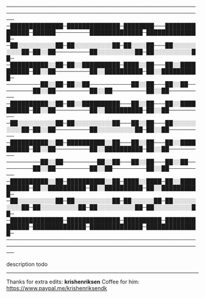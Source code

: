 
──────────────────────────────────────────────────────────────────────────────────────────────────────
─██████████████─██████████████─████████───██████████████─██████─────────██████████████─██████████████─
─██░░░░░░░░░░██─██░░░░░░░░░░██─██░░░░██───██░░░░░░░░░░██─██░░██─────────██░░░░░░░░░░██─██░░░░░░░░░░██─
─██████████░░██─██░░██████████─████░░██───██░░██████████─██░░██─────────██░░██████████─██░░██████████─
─────────██░░██─██░░██───────────██░░██───██░░██─────────██░░██─────────██░░██─────────██░░██─────────
─██████████░░██─██░░██████████───██░░██───██░░██████████─██░░██─────────██░░██████████─██░░██─────────
─██░░░░░░░░░░██─██░░░░░░░░░░██───██░░██───██░░░░░░░░░░██─██░░██─────────██░░░░░░░░░░██─██░░██─────────
─██████████░░██─██████████░░██───██░░██───██░░██████████─██░░██─────────██░░██████████─██░░██─────────
─────────██░░██─────────██░░██───██░░██───██░░██─────────██░░██─────────██░░██─────────██░░██─────────
─██████████░░██─██████████░░██─████░░████─██░░██████████─██░░██████████─██░░██████████─██░░██████████─
─██░░░░░░░░░░██─██░░░░░░░░░░██─██░░░░░░██─██░░░░░░░░░░██─██░░░░░░░░░░██─██░░░░░░░░░░██─██░░░░░░░░░░██─
─██████████████─██████████████─██████████─██████████████─██████████████─██████████████─██████████████─
──────────────────────────────────────────────────────────────────────────────────────────────────────

description todo


---

Thanks for extra edits: **krishenriksen**
Coffee for him: https://www.paypal.me/krishenriksendk
